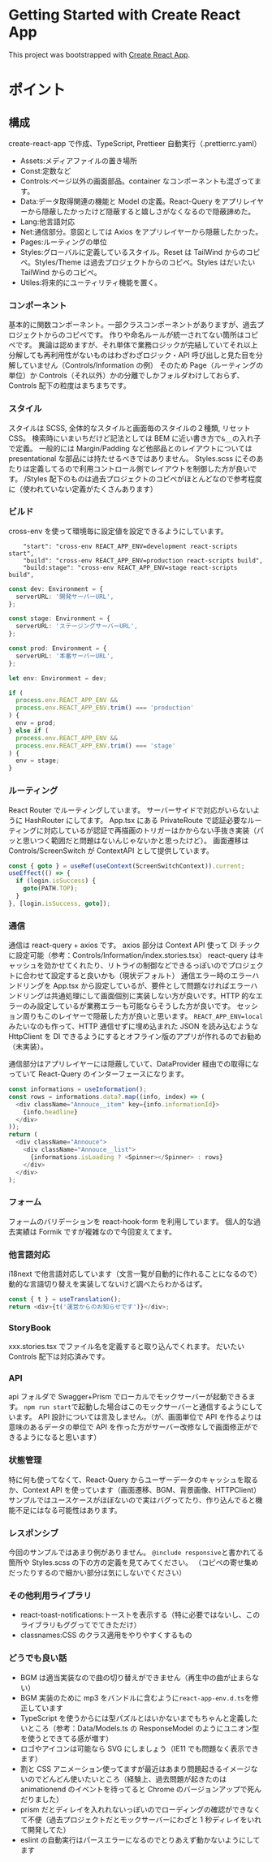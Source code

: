 # Getting Started with Create React App

This project was bootstrapped with [Create React App](https://github.com/facebook/create-react-app).

# ポイント

## 構成

create-react-app で作成、TypeScript, Prettieer 自動実行（.prettierrc.yaml）

- Assets:メディアファイルの置き場所
- Const:定数など
- Controls:ページ以外の画面部品。container なコンポーネントも混ざってます。
- Data:データ取得関連の機能と Model の定義。React-Query をアプリレイヤーから隠蔽したかったけど隠蔽すると嬉しさがなくなるので隠蔽諦めた。
- Lang:他言語対応
- Net:通信部分。意図としては Axios をアプリレイヤーから隠蔽したかった。
- Pages:ルーティングの単位
- Styles:グローバルに定義しているスタイル。Reset は TailWind からのコピペ。Styles/Theme は過去プロジェクトからのコピペ。Styles はだいたい TailWind からのコピペ。
- Utiles:将来的にユーティリティ機能を置く。

### コンポーネント

基本的に関数コンポーネント。一部クラスコンポーネントがありますが、過去プロジェクトからのコピペです。
作りや命名ルールが統一されてない箇所はコピペです。
異論は認めますが、それ単体で業務ロジックが完結していてそれ以上分解しても再利用性がないものはわざわざロジック・API 呼び出しと見た目を分解していません（Controls/Information の例）
そのため Page（ルーティングの単位）か Controls（それ以外）かの分離でしかフォルダわけしておらず、Controls 配下の粒度はまちまちです。

### スタイル

スタイルは SCSS, 全体的なスタイルと画面毎のスタイルの２種類, リセット CSS。
検索時にいまいちだけど記法としては BEM に近い書き方で`&__`の入れ子で定義。
一般的には Margin/Padding など他部品とのレイアウトについては presentational な部品には持たせるべきではありません。
Styles.scss にそのあたりは定義してるので利用コントロール側でレイアウトを制御した方が良いです。
/Styles 配下のものは過去プロジェクトのコピペがほとんどなので参考程度に（使われていない定義がたくさんあります）

### ビルド

cross-env を使って環境毎に設定値を設定できるようにしています。

```
    "start": "cross-env REACT_APP_ENV=development react-scripts start",
    "build": "cross-env REACT_APP_ENV=production react-scripts build",
    "build:stage": "cross-env REACT_APP_ENV=stage react-scripts build",
```

```typescript
const dev: Environment = {
  serverURL: '開発サーバーURL',
};

const stage: Environment = {
  serverURL: 'ステージングサーバーURL',
};

const prod: Environment = {
  serverURL: '本番サーバーURL',
};

let env: Environment = dev;

if (
  process.env.REACT_APP_ENV &&
  process.env.REACT_APP_ENV.trim() === 'production'
) {
  env = prod;
} else if (
  process.env.REACT_APP_ENV &&
  process.env.REACT_APP_ENV.trim() === 'stage'
) {
  env = stage;
}
```

### ルーティング

React Router でルーティングしています。
サーバーサイドで対応がいらないように HashRouter にしてます。
App.tsx にある PrivateRoute で認証必要なルーティングに対応しているが認証で再描画のトリガーはかからない手抜き実装（パッと思いつく範囲だと問題はないんじゃないかと思ったけど）。
画面遷移は Controls/ScreenSwitch が ContextAPI として提供しています。

```typescript
const { goto } = useRef(useContext(ScreenSwitchContext)).current;
useEffect(() => {
  if (login.isSuccess) {
    goto(PATH.TOP);
  }
}, [login.isSuccess, goto]);
```

### 通信

通信は react-query + axios です。
axios 部分は Context API 使って DI チックに設定可能（参考：Controls/Information/index.stories.tsx）
react-query はキャッシュを効かせてくれたり、リトライの制御などできるっぽいのでプロジェクトに合わせて設定すると良いかも（現状デフォルト）
通信エラー時のエラーハンドリングを App.tsx から設定しているが、要件として問題なければエラーハンドリングは共通処理にして画面個別に実装しない方が良いです。HTTP 的なエラーのみ設定しているが業務エラーも可能ならそうした方が良いです。
セッション周りもこのレイヤーで隠蔽した方が良いと思います。
`REACT_APP_ENV=local`みたいなのも作って、HTTP 通信せずに埋め込まれた JSON を読み込むような HttpClient を DI できるようにするとオフライン版のアプリが作れるのでお勧め（未実装）。

通信部分はアプリレイヤーには隠蔽していて、DataProvider 経由での取得になっていて React-Query のインターフェースになります。

```typescript
const informations = useInformation();
const rows = informations.data?.map((info, index) => (
  <div className="Annouce__item" key={info.informationId}>
    {info.headline}
  </div>
));
return (
  <div className="Annouce">
    <div className="Annouce__list">
      {informations.isLoading ? <Spinner></Spinner> : rows}
    </div>
  </div>
);
```

### フォーム

フォームのバリデーションを react-hook-form を利用しています。
個人的な過去実績は Formik ですが複雑なので今回変えてます。

### 他言語対応

i18next で他言語対応しています（文言一覧が自動的に作れることになるので）
動的な言語切り替えを実装してないけど調べたらわかるはず。

```typescript
const { t } = useTranslation();
return <div>{t('運営からのお知らせです')}</div>;
```

### StoryBook

xxx.stories.tsx でファイル名を定義すると取り込んでくれます。
だいたい Controls 配下は対応済みです。

### API

api フォルダで Swagger+Prism でローカルでモックサーバーが起動できるます。
`npm run start`で起動した場合はこのモックサーバーと通信するようにしています。
API 設計については言及しません。（が、画面単位で API を作るよりは意味のあるデータの単位で API を作った方がサーバー改修なしで画面修正ができるようになると思います）

### 状態管理

特に何も使ってなくて、React-Query からユーザーデータのキャッシュを取るか、Context API を使っています（画面遷移、BGM、背景画像、HTTPClient）
サンプルではユースケースがほぼないので実はバグってたり、作り込んでると機能不足にはなる可能性はあります。

### レスポンシブ

今回のサンプルではあまり例がありません。
`@include responsive`と書かれてる箇所や Styles.scss の下の方の定義を見てみてください。
（コピペの寄せ集めだったりするので細かい部分は気にしないでください）

### その他利用ライブラリ

- react-toast-notifications:トーストを表示する（特に必要ではないし、このライブラリもググってでてきただけ）
- classnames:CSS のクラス適用をやりやすくするもの

### どうでも良い話

- BGM は適当実装なので曲の切り替えができません（再生中の曲が止まらない）
- BGM 実装のために mp3 をバンドルに含むように`react-app-env.d.ts`を修正しています
- TypeScript を使うからには型パズルとはいかないまでもちゃんと定義したいところ（参考：Data/Models.ts の ResponseModel のようにユニオン型を使うとできてる感が増す）
- ロゴやアイコンは可能なら SVG にしましょう（IE11 でも問題なく表示できます）
- 割と CSS アニメーション使ってますが最近はあまり問題起きるイメージないのでどんどん使いたいところ（経験上、過去問題が起きたのは animationend のイベントを待ってると Chrome のバージョンアップで死んだりました）
- prism だとディレイを入れれないっぽいのでローディングの確認ができなくて不便（過去プロジェクトだとモックサーバーにわざと 1 秒ディレイをいれて開発してた）
- eslint の自動実行はパースエラーになるのでとりあえず動かないようにしてます
